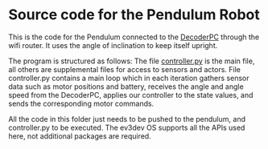 # Source code for the Pendulum Robot

This is the code for the Pendulum connected to the [DecoderPC](https://github.com/cbachhuber/PendulumTestBed/tree/master/DecoderPC) through the wifi router. It uses the angle of inclination to keep itself upright.

The program is structured as follows: The file [controller.py](https://github.com/cbachhuber/PendulumTestBed/blob/master/PendulumRobot/controller.py) is the main file, all others are supplemental files for access to sensors and actors. File controller.py contains a main loop which in each iteration gathers sensor data such as motor positions and battery, receives the angle and angle speed from the DecoderPC, applies our controller to the state values, and sends the corresponding motor commands.

All the code in this folder just needs to be pushed to the pendulum, and controller.py to be executed. The ev3dev OS supports all the APIs used here, not additional packages are required.
